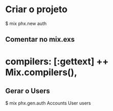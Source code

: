# Criar o projeto

$ mix phx.new auth

## Comentar no mix.exs

# compilers: [:gettext] ++ Mix.compilers(),

## Gerar o Users

$ mix phx.gen.auth Accounts User users
